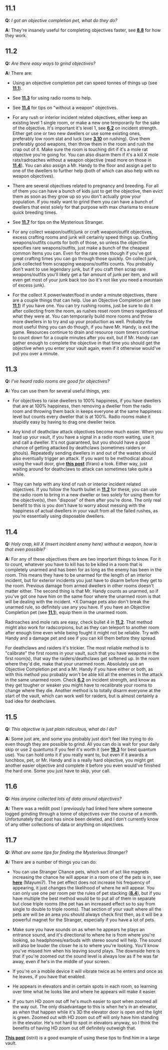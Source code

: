 ## 11.1

**Q:** *I got an objective completion pet, what do they do?*

**A:** They're insanely useful for completing objectives faster, see **[8.8](https://github.com/therabidsquirel/The-Fallout-Shelter-FAQ/wiki/Section-8:-Pets#88)** for how they work.

## 11.2

**Q:** *Are there easy ways to grind objectives?*

**A:** There are:

- Using an objective completion pet can speed tonnes of things up (see **[11.1](#111)**).

- See **[11.3](#113)** for using radio rooms to help.

- See **[11.4](#114)** for tips on "without a weapon" objectives.

- For any rush or interior incident related objectives, either keep an existing level 1 single room, or make a new one temporarily for the sake of the objective. It's important it's level 1, see **[6.2](https://github.com/therabidsquirel/The-Fallout-Shelter-FAQ/wiki/Section-6:-Incidents#62)** on incident strength. Either get one or two new dwellers or use some existing ones, preferably low room stat and luck (see **[3.10](https://github.com/therabidsquirel/The-Fallout-Shelter-FAQ/wiki/Section-3:-Rooms,-Resources,-and-Storage#310)** on rushing). Give them preferably good weapons, then throw them in the room and rush the crap out of it. Make sure the room is touching dirt if it's a mole rat objective you're going for. You can also disarm them if it's a kill X mole rats/radroaches without a weapon objective (read more on those in **[11.4](#114)**). You can also assign a Mr. Handy to the floor and assign a pet to one of the dwellers to further help (both of which can also help with no weapon objectives).

- There are several objectives related to pregnancy and breeding. For all of them you can have a bunch of kids just to get the objective, then evict them as soon as they grow up so you don't actually grow your population. If you really want to grind them you can have a bunch of dwellers that exist solely for that purpose with max charisma to ensure quick breeding times.

- See **[11.7](#117)** for tips on the Mysterious Stranger.

- For any collect weapon/outfit/junk or craft weapon/outfit objectives, excess crafting rooms and junk will certainly speed things up. Crafting weapons/outfits counts for both of those, so unless the objective specifies rare weapons/outfits, just make a bunch of the cheapest common items you can. Even for the rare ones though if you've got great crafting times you can go through those quickly. On collect junk, junk collected from scrapping weapons/outfits counts. You probably don't want to use legendary junk, but if you craft then scrap rare weapons/outfits you'll likely get a fair amount of junk per item, and will even get most of your junk back too (so it's not like you need a mountain of excess junk).

- For the collect X power/water/food in under a minute objectives, there are a couple things that can help. Use an Objective Completion pet (see **[11.1](#111)**) if you have one. You can try rushing rooms, just be sure to do it after collecting from the room, as rushes reset room timers regardless of what they were at. You can temporarily build more rooms and throw more dwellers in to try and up your production as well. Probably the most useful thing you can do though, if you have Mr. Handy, is exit the game. Resources continue to drain and resource room timers continue to count down for a couple minutes after you exit, but if Mr. Handy can gather enough to complete the objective in that time you should get the objective when you enter your vault again, even if it otherwise would've put you over a minute.

## 11.3

**Q:** *I've heard radio rooms are good for objectives?*

**A:** You can use them for several useful things, yes:

- For objectives to raise dwellers to 100% happiness, if you have dwellers that are at 100% happiness, then removing a dweller from the radio room and throwing them back in keeps everyone at the same happiness level but counts every dweller that is at 100%. Radio rooms make it stupidly easy by having to drag one dweller twice.

- Any kind of deathclaw attack objectives become much easier. When you load up your vault, if you have a signal in a radio room waiting, use it and call a dweller. It's not guaranteed, but you should have a good chance of getting attacked by deathclaws (sometimes raiders or ghouls). Repeatedly sending dwellers in and out of the wastes should also eventually trigger an attack. If you want to be methodical about using the vault door, give **[this post](https://www.reddit.com/r/foshelter/comments/4c83hi/how_to_efficiently_summon_deathclaw_attacks/)** (firaro) a look. Either way, just waiting around for deathclaws to attack can sometimes take quite a while.

- They can help with any kind of rush or interior incident related objectives. If you follow the fourth bullet in **[11.2](#112)** for these, you can use the radio room to bring in a new dweller or two solely for using them for the objective(s), then "dispose" of them after you're done. The only real benefit to this is you don't have to worry about messing with the happiness of actual dwellers in your vault from all the failed rushes, as you're essentially using disposable dwellers.

## 11.4

**Q:** *Holy crap, kill X (insert incident enemy here) without a weapon, how is that even possible?*

**A:** For any of these objectives there are two important things to know. For it to count, whatever you have to kill has to be killed in a room that is completely unarmed and has been for as long as the enemy has been in the room. This means they have to be unarmed for the length of an interior incident, but for exterior incidents you just have to disarm before they get to the room. Previous damage from armed dwellers in other rooms doesn't matter either. The second thing is that Mr. Handy counts as unarmed, so if you've got one have him on the same floor where the unarmed room is that will be dealing with the incident. +X Damage pets also don't break the unarmed rule, so definitely use any you have. If you have an Objective Completion pet (see **[11.1](#111)**), equip them in the unarmed room.

Radroaches and mole rats are easy, check bullet 4 in **[11.2](#112)**. That method might also work for radscorpions, but as they can teleport to another room after enough time even while being fought it might not be reliable. Try with Handy and a damage pet and see if you can kill them before they spread.

For deathclaws and raiders it's trickier. The most reliable method is to "calibrate" the first rooms in your vault, such that you have weapons in the first room(s), that way the raiders/deathclaws get softened up. In the room where they'd die, make that your unarmed room. Absolutely use an Objective Completion pet and a Mr. Handy if you have either or both, as with this method you probably won't be able kill all the enemies in the attack in the same unarmed room. Check **[6.2](https://github.com/therabidsquirel/The-Fallout-Shelter-FAQ/wiki/Section-6:-Incidents#62)** on incident strength, and know as they get tougher or weaker you might have to recalibrate your rooms to change where they die. Another method is to totally disarm everyone at the start of the vault, which can work well for raiders, but is almost certainly a bad idea for deathclaws.

## 11.5

**Q:** *This objective is just plain ridiculous, what do I do?*

**A:** Some just are, and some you probably just don't feel like trying to do even though they are possible to grind. All you can do is wait for your daily skip or use 2 quantums if you feel it's worth it (see **[19.3](https://github.com/therabidsquirel/The-Fallout-Shelter-FAQ/wiki/Section-19:-Nuka-Cola-Quantum#193)** for best quantum use). You can hold onto it if you really want to, but even if it awards a lunchbox, pet, or Mr. Handy and is a really hard objective, you might get another easier objective and complete it before you even would've finished the hard one. Some you just have to skip, your call.

## 11.6

**Q:** *Has anyone collected lots of data around objectives?*

**A:** There was a reddit post I previously had linked here where someone logged grinding through a tonne of objectives over the course of a month. Unfortunately that post has since been deleted, and I don't currently know of any other collections of data or anything on objectives.

## 11.7

**Q:** *What are some tips for finding the Mysterious Stranger?*

**A:** There are a number of things you can do:

- You can use Stranger Chance pets, which sort of act like magnets increasing the chance he will appear in a room one of the pets is in, see **[here](https://en.reddit.com/r/falloutshelter/comments/64kh8e/discussionmysterious_stranger_pet/)** (Mayumi7). The pet effect does not increase his frequency of appearing, it just changes the likelihood of where he will appear. You can only use one per room per the rules of pet stacking (**[8.4](https://github.com/therabidsquirel/The-Fallout-Shelter-FAQ/wiki/Section-8:-Pets#84)**), but if you have multiple the best method would be to put all of them in separate but close triple rooms (the pet has an increased effect so to say from single to double to triple rooms). That section of your vault where all the pets are will be an area you should always check first then, as it will be a powerful magnet for the Stranger, especially if you have a lot of pets.

- Make sure you have sounds on as when he appears he plays an entrance sound, and it's directional to where he is from where you're looking, so headphones/earbuds with stereo sound will help. The sound will also be louder the closer he is to where you're looking. You'll know you've missed him when his leaving sound plays. The downside here is that if you're zoomed out the sound level is always low as if he was far away, even if he's in the middle of your screen.

- If you're on a mobile device it will vibrate twice as he enters and once as he leaves, if you have that enabled.

- He appears in elevators and in certain spots in each room, so learning over time what he looks like and where he appears will make it easier.

- If you turn HD zoom out off he's much easier to spot when zoomed all the way out. The only disadvantage to this is when he's in an elevator, as when that happen while it's 3D the elevator door is open and the light is green. Zoomed out with HD zoom out off will only have him standing in the elevator. He's not hard to spot in elevators anyway, so I think the benefits of having HD zoom out off definitely outweigh that.

**[This post](https://en.reddit.com/r/foshelter/comments/4wowuy/objective_catch_the_mysterious_stranger_18_times/)** (istril) is a good example of using these tips to find him in a large vault.